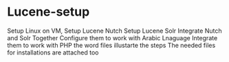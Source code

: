 # Lucene-setup
Setup Linux on VM, 
Setup Lucene Nutch
Setup Lucene Solr
Integrate Nutch and Solr Together
Configure them to work with Arabic Lnaguage
Integrate them to work with PHP
the word files illustarte the steps 
The needed files for installations are attached too
